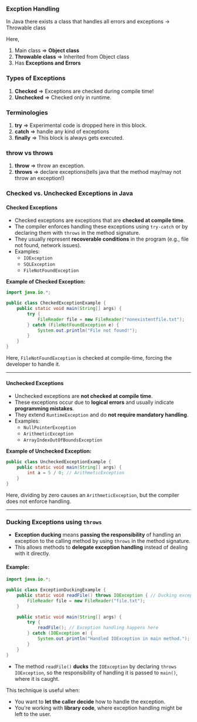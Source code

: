 ###  Excption Handling

In Java there exists a class that handles all errors and exceptions -> Throwable class

Here,
1. Main class => **Object class**
2. **Throwable class** => Inherited from Object class
3. Has **Exceptions and Errors**
   
### Types of Exceptions
1. **Checked** => Exceptions are checked during compile time!
2. **Unchecked** => Checked only in runtime.

### Terminologies
1. **try** => Experimental code is dropped here in this block.
2. **catch** => handle any kind of exceptions
3. **finally** => This block is always gets executed.

### throw vs throws
1. **throw** => throw an exception.
2. **throws** => declare exceptions(tells java that the method may/may not throw an exception!)

### **Checked vs. Unchecked Exceptions in Java**

#### **Checked Exceptions**
- Checked exceptions are exceptions that are **checked at compile time**.
- The compiler enforces handling these exceptions using `try-catch` or by declaring them with `throws` in the method signature.
- They usually represent **recoverable conditions** in the program (e.g., file not found, network issues).
- Examples:
  - `IOException`
  - `SQLException`
  - `FileNotFoundException`
  
**Example of Checked Exception:**
```java
import java.io.*;

public class CheckedExceptionExample {
    public static void main(String[] args) {
        try {
            FileReader file = new FileReader("nonexistentfile.txt");
        } catch (FileNotFoundException e) {
            System.out.println("File not found!");
        }
    }
}
```
Here, `FileNotFoundException` is checked at compile-time, forcing the developer to handle it.

---

#### **Unchecked Exceptions**
- Unchecked exceptions are **not checked at compile time**.
- These exceptions occur due to **logical errors** and usually indicate **programming mistakes**.
- They extend `RuntimeException` and do **not require mandatory handling**.
- Examples:
  - `NullPointerException`
  - `ArithmeticException`
  - `ArrayIndexOutOfBoundsException`

**Example of Unchecked Exception:**
```java
public class UncheckedExceptionExample {
    public static void main(String[] args) {
        int a = 5 / 0; // ArithmeticException
    }
}
```
Here, dividing by zero causes an `ArithmeticException`, but the compiler does not enforce handling.

---

### **Ducking Exceptions using `throws`**
- **Exception ducking** means **passing the responsibility** of handling an exception to the calling method by using `throws` in the method signature.
- This allows methods to **delegate exception handling** instead of dealing with it directly.

#### **Example:**
```java
import java.io.*;

public class ExceptionDuckingExample {
    public static void readFile() throws IOException { // Ducking exception
        FileReader file = new FileReader("file.txt");
    }

    public static void main(String[] args) {
        try {
            readFile(); // Exception handling happens here
        } catch (IOException e) {
            System.out.println("Handled IOException in main method.");
        }
    }
}
```
- The method `readFile()` **ducks** the `IOException` by declaring `throws IOException`, so the responsibility of handling it is passed to `main()`, where it is caught.

This technique is useful when:
- You want to **let the caller decide** how to handle the exception.
- You're working with **library code**, where exception handling might be left to the user.